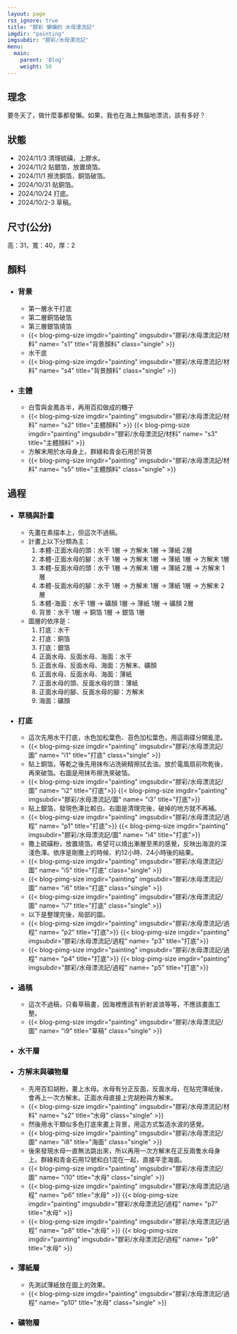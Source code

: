 ```yaml
---
layout: page
rss_ignore: true
title: "膠彩 懶懶的 水母漂流記"
imgdir: "painting"
imgsubdir: "膠彩/水母漂流記"
menu:
  main:
    parent: 'Blog'
    weight: 50
---
```

## **理念** ##
要冬天了，做什麼事都發懶。如果，我也在海上無腦地漂流，該有多好？

## **狀態** ##
* 2024/11/3 清理硫磺，上膠水。
* 2024/11/2 貼銀箔，放置燒箔。
* 2024/11/1 擦洗銅箔，銅箔破箔。
* 2024/10/31 貼銅箔。
* 2024/10/24 打底。
* 2024/10/2-3 草稿。

## **尺寸(公分)** ##
高：31，寬：40，厚：2

## **顏料** ##

* ### 背景 ###
  * 第一層水干打底
  * 第二層銅箔破箔
  * 第三層銀箔燒箔
  * {{< blog-pimg-size imgdir="painting" imgsubdir="膠彩/水母漂流記/材料" name= "s1" title="背景顏料" class="single" >}}
  * 水干底
  * {{< blog-pimg-size imgdir="painting" imgsubdir="膠彩/水母漂流記/材料" name= "s4" title="背景顏料" class="single" >}}

* ### 主體 ###
  * 白雪與金鳳各半，再用百扣做成的糰子
  * {{< blog-pimg-size imgdir="painting" imgsubdir="膠彩/水母漂流記/材料" name= "s2" title="主體顏料" >}}
    {{< blog-pimg-size imgdir="painting" imgsubdir="膠彩/水母漂流記/材料" name= "s3" title="主體顏料" >}}
  * 方解末用於水母身上，群綠和青金石用於背景
  * {{< blog-pimg-size imgdir="painting" imgsubdir="膠彩/水母漂流記/材料" name= "s5" title="主體顏料" class="single" >}}

## **過程** ##

* ### 草稿與計畫 ###
  * 先畫在素描本上，但這次不過稿。
  * 計畫上以下分類為主：
      1. 本體-正面水母的頭：水干 1層 -> 方解末 1層 -> 薄紙 2層
      2. 本體-正面水母的腳：水干 1層 -> 方解末 1層 -> 薄紙 1層 -> 方解末 1層
      3. 本體-反面水母的頭：水干 1層 -> 方解末 1層 -> 薄紙 2層 -> 方解末 1層
      4. 本體-反面水母的腳：水干 1層 -> 方解末 1層 -> 薄紙 1層 -> 方解末 2層
      5. 本體-海面：水干 1層 -> 礦顏 1層 -> 薄紙 1層 -> 礦顏 2層
      6. 背景：水干 1層 -> 銅箔 1層 -> 銀箔 1層
  * 圖層的依序是：
      1. 打底：水干
      2. 打底：銅箔
      3. 打底：銀箔
      4. 正面水母、反面水母、海面：水干
      5. 正面水母、反面水母、海面：方解末、礦顏
      6. 正面水母、反面水母、海面：薄紙
      7. 正面水母的頭、反面水母的頭：薄紙
      8. 正面水母的腳、反面水母的腳：方解末
      9. 海面：礦顏

* ### 打底 ###
  * 這次先用水干打底，水色加松葉色、苔色加松葉色，用這兩碟分開亂塗。
  * {{< blog-pimg-size imgdir="painting" imgsubdir="膠彩/水母漂流記/圖" name= "i1" title="打底" class="single" >}}
  * 貼上銅箔，等乾之後先用抹布沾洗碗精擦拭去油。放於電風扇前吹乾後，再來破箔。右圖是用抹布擦洗來破箔。
  * {{< blog-pimg-size imgdir="painting" imgsubdir="膠彩/水母漂流記/圖" name= "i2" title="打底">}}
    {{< blog-pimg-size imgdir="painting" imgsubdir="膠彩/水母漂流記/圖" name= "i3" title="打底">}}
  * 貼上銀箔，發現色澤比較白。右圖是清理完後，破掉的地方就不再補。
  * {{< blog-pimg-size imgdir="painting" imgsubdir="膠彩/水母漂流記/過程" name= "p1" title="打底">}}
    {{< blog-pimg-size imgdir="painting" imgsubdir="膠彩/水母漂流記/圖" name= "i4" title="打底">}}
  * 撒上硫磺粉，放置燒箔。希望可以燒出漸層至黑的感覺，反映出海浪的深淺色澤。依序是剛撒上的時候、約12小時、24小時後的結果。
  * {{< blog-pimg-size imgdir="painting" imgsubdir="膠彩/水母漂流記/圖" name= "i5" title="打底" class="single" >}}
  * {{< blog-pimg-size imgdir="painting" imgsubdir="膠彩/水母漂流記/圖" name= "i6" title="打底" class="single" >}}
  * {{< blog-pimg-size imgdir="painting" imgsubdir="膠彩/水母漂流記/圖" name= "i7" title="打底" class="single" >}}
  * 以下是整理完後，局部的圖。
  * {{< blog-pimg-size imgdir="painting" imgsubdir="膠彩/水母漂流記/過程" name= "p2" title="打底">}}
    {{< blog-pimg-size imgdir="painting" imgsubdir="膠彩/水母漂流記/過程" name= "p3" title="打底">}}
  * {{< blog-pimg-size imgdir="painting" imgsubdir="膠彩/水母漂流記/過程" name= "p4" title="打底">}}
    {{< blog-pimg-size imgdir="painting" imgsubdir="膠彩/水母漂流記/過程" name= "p5" title="打底">}}


* ### 過稿 ###
  * 這次不過稿，只看草稿畫，因海裡應該有折射波浪等等，不應該畫面工整。
  * {{< blog-pimg-size imgdir="painting" imgsubdir="膠彩/水母漂流記/圖" name= "i9" title="草稿" class="single" >}}

* ### 水干層 ###
* ### 方解末與礦物層 ###
  * 先用百扣胡粉，畫上水母。水母有分正反面，反面水母，在貼完薄紙後，會再上一次方解末。正面水母直接上完胡粉與方解末。
  * {{< blog-pimg-size imgdir="painting" imgsubdir="膠彩/水母漂流記/材料" name= "s2" title="水母" class="single" >}}
  * 然後用水干類似多色打底來畫上背景，用這方式製造水波的感覺。
  * {{< blog-pimg-size imgdir="painting" imgsubdir="膠彩/水母漂流記/圖" name= "i8" title="海面" class="single" >}}
  * 後來發現水母一直無法跳出來，所以再用一次方解末在正反兩隻水母身上。群綠和青金石用12號和白1混在一起，直接平塗海面。
  * {{< blog-pimg-size imgdir="painting" imgsubdir="膠彩/水母漂流記/圖" name= "i10" title="水母" class="single" >}}
  * {{< blog-pimg-size imgdir="painting" imgsubdir="膠彩/水母漂流記/過程" name= "p6" title="水母" >}}
    {{< blog-pimg-size imgdir="painting" imgsubdir="膠彩/水母漂流記/過程" name= "p7" title="水母" >}}
  * {{< blog-pimg-size imgdir="painting" imgsubdir="膠彩/水母漂流記/過程" name= "p8" title="水母" >}}
    {{< blog-pimg-size imgdir="painting" imgsubdir="膠彩/水母漂流記/過程" name= "p9" title="水母" >}}

* ### 薄紙層 ###
  * 先測試薄紙放在圖上的效果。
  * {{< blog-pimg-size imgdir="painting" imgsubdir="膠彩/水母漂流記/過程" name= "p10" title="水母" class="single" >}}

* ### 礦物層 ###
